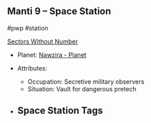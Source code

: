 ## Manti 9 &ndash; Space Station

#pwp #station

[Sectors Without Number](https://sectorswithoutnumber.com/sector/bfDcBzTtgpeyLUfwzjio/spaceStation/GnZeB1X87c7MsN6M4dTW)

- Planet: [Nawzira - Planet](../../../Gaming/StarsWithoutNumber/PiratesWithoutPlunder/Nawzira%20-%20Planet.md)

- Attributes:
   -   Occupation: Secretive military observers
   -   Situation: Vault for dangerous pretech

- Space Station Tags
	-  
